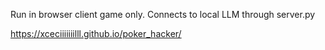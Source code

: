 Run in browser client game only. Connects to local LLM through server.py

https://xceciiiiiiilll.github.io/poker_hacker/
